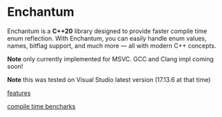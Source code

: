 # Enchantum


Enchantum is a **C++20** library designed to provide faster compile time enum reflection. With Enchantum, you can easily handle enum values, names, bitflag support, and much more — all with modern C++ concepts.

**Note** only currently implemented for MSVC. GCC and Clang impl coming soon!

**Note** this was tested on Visual Studio latest version (17.13.6 at that time)

[features](docs/features.md)

[compile time bencharks](docs/benchmarks.md)
